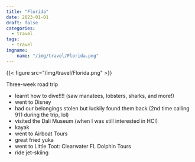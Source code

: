 ```yaml
---
title: "Florida"
date: 2023-01-01
draft: false
categories:
  - travel
tags:
  - travel 
imgname:
    name: "/img/travel/Florida.png"
---
```

{{< figure src="/img/travel/Florida.png" >}}

Three-week road trip

- learnt how to dive!!!! (saw manatees, lobsters, sharks, and more!)
- went to Disney
- had our belongings stolen but luckily found them back (2nd time calling 911 during the trip, lol)
- visited the Dali Museum (when I was still interested in HCI)
- kayak
- went to Airboat Tours
- great fried yuka
- went to Little Toot: Clearwater FL Dolphin Tours
- ride jet-skiing 
